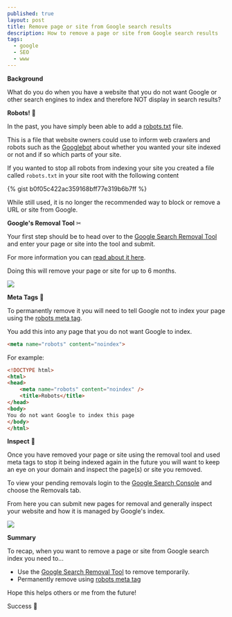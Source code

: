 ```yaml
---
published: true
layout: post
title: Remove page or site from Google search results
description: How to remove a page or site from Google search results
tags:
  - google
  - SEO
  - www
---
```


**Background**

What do you do when you have a website that you do not want Google or other search engines to index and therefore NOT display in search results?

**Robots!** 🤖

In the past, you have simply been able to add a [robots.txt](https://www.robotstxt.org/robotstxt.html) file.

This is a file that website owners could use to inform web crawlers and robots such as the [Googlebot](https://support.google.com/webmasters/answer/182072?hl=en) about whether you wanted your site indexed or not and if so which parts of your site.

If you wanted to stop all robots from indexing your site you created a file called `robots.txt` in your site root with the following content

{% gist b0f05c422ac359168bff77e319b6b7ff %}

While still used, it is no longer the recommended way to block or remove a URL or site from Google.

**Google's Removal Tool** ✂

Your first step should be to head over to the [Google Search Removal Tool](https://search.google.com/search-console/removals?resource_id=sc-domain%3Awww.yourdomain.com) and enter your page or site into the tool and submit.

For more information you can [read about it here](https://support.google.com/webmasters/answer/9689846?hl=en).

Doing this will remove your page or site for up to 6 months.

![](https://i.imgur.com/LsyvpRu.png)

**Meta Tags** 📓

To permanently remove it you will need to tell Google not to index your page using the [robots meta tag](https://developers.google.com/search/reference/robots_meta_tag).

You add this into any page that you do not want Google to index.
```html
<meta name="robots" content="noindex">
```

For example:

```html
<!DOCTYPE html>
<html>
<head>
    <meta name="robots" content="noindex" />
    <title>Robots</title>
</head>
<body>
You do not want Google to index this page
</body>
</html>
```

**Inspect** 🔎

Once you have removed your page or site using the removal tool and used meta tags to stop it being indexed again in the future you will want to keep an eye on your domain and inspect the page(s) or site you removed.

To view your pending removals login to the [Google Search Console](https://search.google.com/search-console/about) and choose the Removals tab.

From here you can submit new pages for removal and generally inspect your website and how it is managed by Google's index.

![](https://i.imgur.com/lm5LXBD.png)

**Summary**

To recap, when you want to remove a page or site from Google search index you need to...

- Use the [Google Search Removal Tool](https://search.google.com/search-console/removals?resource_id=sc-domain%3Awww.yourdomain.com) to remove temporarily.
- Permanently remove using [robots meta tag](https://developers.google.com/search/reference/robots_meta_tag)

Hope this helps others or me from the future!

Success 🎉
